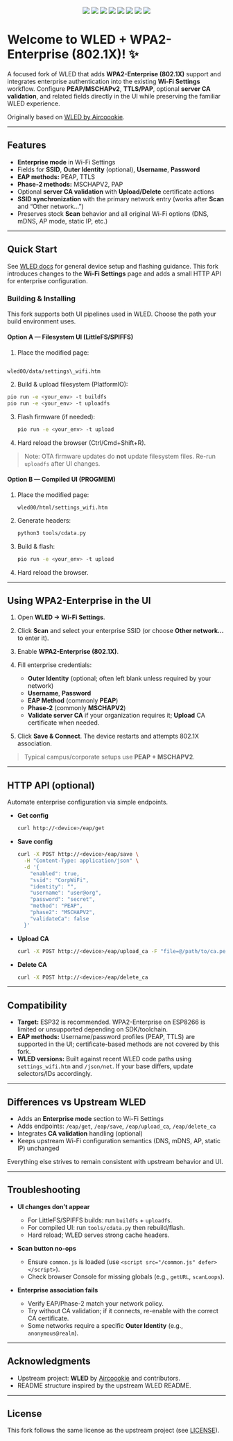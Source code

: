 <p align="center">
  <img src="/images/wled_logo_akemi.png">
  <a href="https://github.com/wled-dev/WLED/releases"><img src="https://img.shields.io/github/release/wled-dev/WLED.svg?style=flat-square"></a>
  <a href="https://raw.githubusercontent.com/wled-dev/WLED/main/LICENSE"><img src="https://img.shields.io/github/license/wled-dev/wled?color=blue&style=flat-square"></a>
  <a href="https://wled.discourse.group"><img src="https://img.shields.io/discourse/topics?colorB=blue&label=forum&server=https%3A%2F%2Fwled.discourse.group%2F&style=flat-square"></a>
  <a href="https://discord.gg/QAh7wJHrRM"><img src="https://img.shields.io/discord/473448917040758787.svg?colorB=blue&label=discord&style=flat-square"></a>
  <a href="https://kno.wled.ge"><img src="https://img.shields.io/badge/quick_start-wiki-blue.svg?style=flat-square"></a>
  <a href="https://github.com/Aircoookie/WLED-App"><img src="https://img.shields.io/badge/app-wled-blue.svg?style=flat-square"></a>
  <a href="https://gitpod.io/#https://github.com/wled-dev/WLED"><img src="https://img.shields.io/badge/Gitpod-ready--to--code-blue?style=flat-square&logo=gitpod"></a>

  </p>

# Welcome to WLED + WPA2-Enterprise (802.1X)! ✨

A focused fork of WLED that adds **WPA2-Enterprise (802.1X)** support and integrates enterprise authentication into the existing **Wi-Fi Settings** workflow. Configure **PEAP/MSCHAPv2**, **TTLS/PAP**, optional **server CA validation**, and related fields directly in the UI while preserving the familiar WLED experience.

Originally based on [WLED by Aircoookie](https://github.com/wled-dev/WLED).

---

## Features

- **Enterprise mode** in Wi-Fi Settings
- Fields for **SSID**, **Outer Identity** (optional), **Username**, **Password**
- **EAP methods:** PEAP, TTLS
- **Phase-2 methods:** MSCHAPV2, PAP
- Optional **server CA validation** with **Upload/Delete** certificate actions
- **SSID synchronization** with the primary network entry (works after **Scan** and “Other network…”)
- Preserves stock **Scan** behavior and all original Wi-Fi options (DNS, mDNS, AP mode, static IP, etc.)

---

## Quick Start

See [WLED docs](https://kno.wled.ge) for general device setup and flashing guidance. This fork introduces changes to the **Wi-Fi Settings** page and adds a small HTTP API for enterprise configuration.

### Building & Installing

This fork supports both UI pipelines used in WLED. Choose the path your build environment uses.

#### Option A — Filesystem UI (LittleFS/SPIFFS)

1. Place the modified page:
```

wled00/data/settings\_wifi.htm

````
2. Build & upload filesystem (PlatformIO):
```bash
pio run -e <your_env> -t buildfs
pio run -e <your_env> -t uploadfs
````

3. Flash firmware (if needed):

   ```bash
   pio run -e <your_env> -t upload
   ```
4. Hard reload the browser (Ctrl/Cmd+Shift+R).

> Note: OTA firmware updates do **not** update filesystem files. Re-run `uploadfs` after UI changes.

#### Option B — Compiled UI (PROGMEM)

1. Place the modified page:

   ```
   wled00/html/settings_wifi.htm
   ```
2. Generate headers:

   ```bash
   python3 tools/cdata.py
   ```
3. Build & flash:

   ```bash
   pio run -e <your_env> -t upload
   ```
4. Hard reload the browser.

---

## Using WPA2-Enterprise in the UI

1. Open **WLED → Wi-Fi Settings**.
2. Click **Scan** and select your enterprise SSID (or choose **Other network…** to enter it).
3. Enable **WPA2-Enterprise (802.1X)**.
4. Fill enterprise credentials:

   * **Outer Identity** (optional; often left blank unless required by your network)
   * **Username**, **Password**
   * **EAP Method** (commonly **PEAP**)
   * **Phase-2** (commonly **MSCHAPV2**)
   * **Validate server CA** if your organization requires it; **Upload** CA certificate when needed.
5. Click **Save & Connect**. The device restarts and attempts 802.1X association.

> Typical campus/corporate setups use **PEAP + MSCHAPV2**.

---

## HTTP API (optional)

Automate enterprise configuration via simple endpoints.

* **Get config**

  ```bash
  curl http://<device>/eap/get
  ```
* **Save config**

  ```bash
  curl -X POST http://<device>/eap/save \
    -H "Content-Type: application/json" \
    -d '{
      "enabled": true,
      "ssid": "CorpWiFi",
      "identity": "",
      "username": "user@org",
      "password": "secret",
      "method": "PEAP",
      "phase2": "MSCHAPV2",
      "validateCa": false
    }'
  ```
* **Upload CA**

  ```bash
  curl -X POST http://<device>/eap/upload_ca -F "file=@/path/to/ca.pem"
  ```
* **Delete CA**

  ```bash
  curl -X POST http://<device>/eap/delete_ca
  ```

---

## Compatibility

* **Target:** ESP32 is recommended. WPA2-Enterprise on ESP8266 is limited or unsupported depending on SDK/toolchain.
* **EAP methods:** Username/password profiles (PEAP, TTLS) are supported in the UI; certificate-based methods are not covered by this fork.
* **WLED versions:** Built against recent WLED code paths using `settings_wifi.htm` and `/json/net`. If your base differs, update selectors/IDs accordingly.

---

## Differences vs Upstream WLED

* Adds an **Enterprise mode** section to Wi-Fi Settings
* Adds endpoints: `/eap/get`, `/eap/save`, `/eap/upload_ca`, `/eap/delete_ca`
* Integrates **CA validation** handling (optional)
* Keeps upstream Wi-Fi configuration semantics (DNS, mDNS, AP, static IP) unchanged

Everything else strives to remain consistent with upstream behavior and UI.

---

## Troubleshooting

* **UI changes don’t appear**

  * For LittleFS/SPIFFS builds: run `buildfs` + `uploadfs`.
  * For compiled UI: run `tools/cdata.py` then rebuild/flash.
  * Hard reload; WLED serves strong cache headers.

* **Scan button no-ops**

  * Ensure `common.js` is loaded (use `<script src="/common.js" defer></script>`).
  * Check browser Console for missing globals (e.g., `getURL`, `scanLoops`).

* **Enterprise association fails**

  * Verify EAP/Phase-2 match your network policy.
  * Try without CA validation; if it connects, re-enable with the correct CA certificate.
  * Some networks require a specific **Outer Identity** (e.g., `anonymous@realm`).

---

## Acknowledgments

* Upstream project: **WLED** by [Aircoookie](https://github.com/wled-dev/WLED) and contributors.
* README structure inspired by the upstream WLED README.&#x20;

---

## License

This fork follows the same license as the upstream project (see [LICENSE](./LICENSE)).
